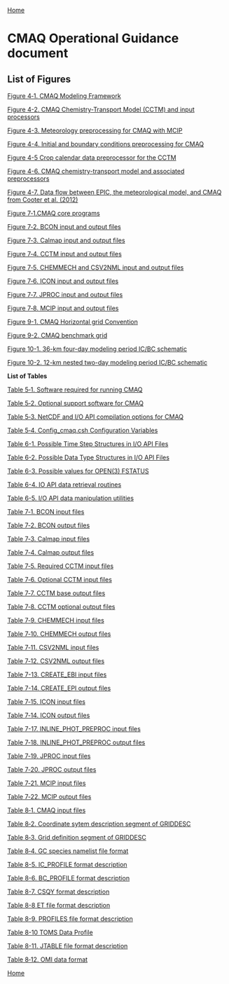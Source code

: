 <!-- BEGIN COMMENT -->

[Home](README.md)

<!-- END COMMENT -->

CMAQ Operational Guidance document
==
List of Figures
--

[Figure 4‑1. CMAQ Modeling Framework](CMAQ_OGD_ch04_science.md#Figure4-1)

[Figure 4-2. CMAQ Chemistry-Transport Model (CCTM) and input processors](CMAQ_OGD_ch04_science.md#Figure4-2)

[Figure 4-3. Meteorology preprocessing for CMAQ with MCIP](CMAQ_OGD_ch04_science.md#Figure4-3)

[Figure 4-4. Initial and boundary conditions preprocessing for CMAQ](CMAQ_OGD_ch04_science.md#Figure4-4)

[Figure 4-5 Crop calendar data preprocessor for the CCTM](CMAQ_OGD_ch04_science.md#Figure4-5)

[Figure 4-6. CMAQ chemistry-transport model and associated preprocessors](CMAQ_OGD_ch04_science.md#Figure4-6)

[Figure 4-7. Data flow between EPIC, the meteorological model, and CMAQ from Cooter et al. (2012)](CMAQ_OGD_ch04_science.md#Figure4-7)

[Figure 7‑1.CMAQ core programs](CMAQ_OGD_ch07_programs_libraries.md#Figure7-1)

[Figure 7‑2. BCON input and output files](CMAQ_OGD_ch07_programs_libraries.md#Figure7-2)

[Figure 7‑3. Calmap input and output files](CMAQ_OGD_ch07_programs_libraries.md#Figure7-3)

[Figure 7‑4. CCTM input and output files](CMAQ_OGD_ch07_programs_libraries.md#Figure7-4)

[Figure 7‑5. CHEMMECH and CSV2NML input and output files](CMAQ_OGD_ch07_programs_libraries.md#Figure7-5)

[Figure 7‑6. ICON input and output files](CMAQ_OGD_ch07_programs_libraries.md#Figure7-6)

[Figure 7‑7. JPROC input and output files](CMAQ_OGD_ch07_programs_libraries.md#Figure7-7)

[Figure 7‑8. MCIP input and output files](CMAQ_OGD_ch07_programs_libraries.md#Figure7-8)

[Figure 9-1. CMAQ Horizontal grid Convention](CMAQ_OGD_ch09_grid_defn.md#Figure9-1)

[Figure 9-2. CMAQ benchmark grid](CMAQ_OGD_ch09_grid_defn.md#Figure9-2)

[Figure 10-1. 36-km four-day modeling period IC/BC schematic](CMAQ_OGD_ch10_new_simulation.md#Figure10-1)

[Figure 10-2. 12-km nested two-day modeling period IC/BC schematic](CMAQ_OGD_ch10_new_simulation.md#Figure10-2)

**List of Tables**

[Table 5‑1. Software required for running CMAQ](CMAQ_OGD_ch05_sys_req.md#Table5-1)

[Table 5‑2. Optional support software for CMAQ](CMAQ_OGD_ch05_sys_req.md#Table5-2)

[Table 5‑3. NetCDF and I/O API compilation options for CMAQ](CMAQ_OGD_ch05_sys_req.md#Table5-3)

[Table 5‑4. Config_cmaq.csh Configuration Variables](CMAQ_OGD_ch05_sys_req.md#Table5-4)

[Table 6-1. Possible Time Step Structures in I/O API Files](CMAQ_OGD_ch06_req_lib.md#Table6-1)

[Table 6-2. Possible Data Type Structures in I/O API Files](CMAQ_OGD_ch06_req_lib.md#Table6-2)

[Table 6-3. Possible values for OPEN(3) FSTATUS](CMAQ_OGD_ch06_req_lib.md#Table6-3)

[Table 6-4. IO API data retrieval routines](CMAQ_OGD_ch06_req_lib.md#Table6-4)

[Table 6-5. I/O API data manipulation utilities](CMAQ_OGD_ch06_req_lib.md#Table6-5)

[Table 7‑1. BCON input files](CMAQ_OGD_ch07_programs_libraries.md#bcon-input-files)

[Table 7‑2. BCON output files](CMAQ_OGD_ch07_programs_libraries.md#Table7-2)

[Table 7‑3. Calmap input files](CMAQ_OGD_ch07_programs_libraries.md#calmap-input-files)

[Table 7‑4. Calmap output files](CMAQ_OGD_ch07_programs_libraries.md#calmap-output-files)

[Table 7‑5. Required CCTM input files](CMAQ_OGD_ch07_programs_libraries.md#cctm-input-files)

[Table 7‑6. Optional CCTM input files](CMAQ_OGD_ch07_programs_libraries.md#Table7-6)

[Table 7‑7. CCTM base output files](CMAQ_OGD_ch07_programs_libraries.md#Table7-7)

[Table 7‑8. CCTM optional output files](CMAQ_OGD_ch07_programs_libraries.md#Table7-8)

[Table 7‑9. CHEMMECH input files](CMAQ_OGD_ch07_programs_libraries.md#Table7-9)

[Table 7‑10. CHEMMECH output files](CMAQ_OGD_ch07_programs_libraries.md#Table7-10)

[Table 7‑11. CSV2NML input files](CMAQ_OGD_ch07_programs_libraries.md#Table7-11)

[Table 7‑12. CSV2NML output files](CMAQ_OGD_ch07_programs_libraries.md#Table7-12)

[Table 7-13. CREATE_EBI input files](CMAQ_OGD_ch07_programs_libraries.md#create_ebi-input-files)

[Table 7-14. CREATE_EPI output files](CMAQ_OGD_ch07_programs_libraries.md#create_ebi-output-files)

[Table 7‑15. ICON input files](CMAQ_OGD_ch07_programs_libraries.md#icon-input-files)

[Table 7‑14. ICON output files](CMAQ_OGD_ch07_programs_libraries.md#create_ebi-output-files)

[Table 7-17. INLINE_PHOT_PREPROC input files](CMAQ_OGD_ch07_programs_libraries.md#inline_phot_preproc-input-files)

[Table 7‑18. INLINE_PHOT_PREPROC output files](CMAQ_OGD_ch07_programs_libraries.md#inline_phot_preproc-output-files)

[Table 7‑19. JPROC input files](CMAQ_OGD_ch07_programs_libraries.md#jproc-input-files)

[Table 7‑20. JPROC output files](CMAQ_OGD_ch07_programs_libraries.md#jproc-output-files)

[Table 7‑21. MCIP input files](CMAQ_OGD_ch07_programs_libraries.md#mcip-input-files)

[Table 7‑22. MCIP output files](CMAQ_OGD_ch07_programs_libraries.md#mcip-output-files)

[Table 8‑1. CMAQ input files](CMAQ_OGD_ch08_input_and_output_files.md#Table8-1)

[Table 8‑2. Coordinate sytem description segment of GRIDDESC](CMAQ_OGD_ch08_input_and_output_files.md#Table8-2)

[Table 8‑3. Grid definition segment of GRIDDESC](CMAQ_OGD_ch08_input_and_output_files.md#Table8-3)

[Table 8‑4. GC species namelist file format](CMAQ_OGD_ch08_input_and_output_files.md#Table8-4)

[Table 8-5. IC_PROFILE format description](CMAQ_OGD_ch08_input_and_output_files.md#Table8-5)

[Table 8-6. BC_PROFILE format description](CMAQ_OGD_ch08_input_and_output_files.md#Table8-6)

[Table 8-7. CSQY format description](CMAQ_OGD_ch08_input_and_output_files.md#Table8-7)

[Table 8-8 ET file format description](CMAQ_OGD_ch08_input_and_output_files.md#Table8-8)

[Table 8-9. PROFILES file format description](CMAQ_OGD_ch08_input_and_output_files.md#Table8-9)

[Table 8-10 TOMS Data Profile](CMAQ_OGD_ch08_input_and_output_files.md#Table8-10)

[Table 8-11. JTABLE file format description](CMAQ_OGD_ch08_input_and_output_files.md#Table8-11)

[Table 8‑12. OMI data format](CMAQ_OGD_ch08_input_and_output_files.md#Table8-12)

<!-- BEGIN COMMENT -->

[Home](README.md)

<!-- END COMMENT -->
